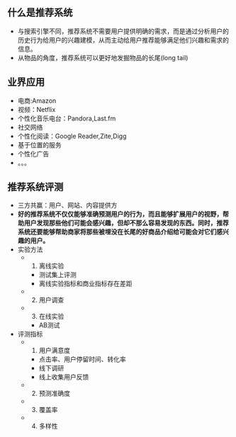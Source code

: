 ## 什么是推荐系统
- 与搜索引擎不同，推荐系统不需要用户提供明确的需求，而是通过分析用户的历史行为给用户的兴趣建模，从而主动给用户推荐能够满足他们兴趣和需求的信息。
- 从物品的角度，推荐系统可以更好地发掘物品的长尾(long tail)

## 业界应用
- 电商:Amazon
- 视频：Netflix
- 个性化音乐电台：Pandora,Last.fm
- 社交网络
- 个性化阅读：Google Reader,Zite,Digg
- 基于位置的服务
- 个性化广告
- 。。。

## 推荐系统评测
- 三方共赢：用户、网站、内容提供方
- **好的推荐系统不仅仅能够准确预测用户的行为，而且能够扩展用户的视野，帮助用户发现那些他们可能会感兴趣，但却不那么容易发现的东西。同时，推荐系统还要能够帮助商家将那些被埋没在长尾的好商品介绍给可能会对它们感兴趣的用户。**
- 实验方法
    - 1. 离线实验
        - 测试集上评测
        - 离线实验指标和商业指标存在差距
    - 2. 用户调查
    - 3. 在线实验
        - AB测试
- 评测指标
    - 1. 用户满意度
        - 点击率、用户停留时间、转化率
        - 线下调研
        - 线上收集用户反馈
    - 2. 预测准确度
    - 3. 覆盖率
    - 4. 多样性
